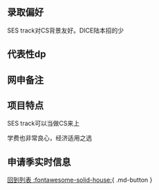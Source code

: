 ## 录取偏好
SES track对CS背景友好。DICE陆本招的少
## 代表性dp

## 网申备注

## 项目特点
SES track可以当做CS来上

学费也非常良心，经济适用之选
## 申请季实时信息

[回到列表 :fontawesome-solid-house:](选校梯度.md){ .md-button }
